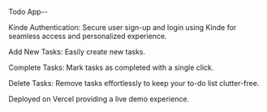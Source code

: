 Todo App--

Kinde Authentication: Secure user sign-up and login using Kinde for seamless access and personalized experience.

Add New Tasks: Easily create new tasks.

Complete Tasks: Mark tasks as completed with a single click.

Delete Tasks: Remove tasks effortlessly to keep your to-do list clutter-free.

Deployed on Vercel providing a live demo experience.
